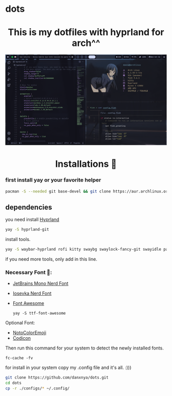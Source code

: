 # dots
<div align="center">
    <h1>This is my dotfiles with hyprland for arch^^</h1>
</div>

<div align="center">
    <img src="https://raw.githubusercontent.com/danxnya/dots/main/screens/hypr1.png" alt="Hyprland Image">
</div>

<div align="center">
    <h1>Installations 💫</h1>
</div>


### first install yay or your favorite helper
```zsh
pacman -S --needed git base-devel && git clone https://aur.archlinux.org/yay.git && cd yay && makepkg -si
```
## dependencies

you need install [Hyprland](https://hyprland.org/)
  ```zsh
  yay -S hyprland-git
  ```
install tools.
  ```zsh
  yay -S waybar-hyprland rofi kitty swaybg swaylock-fancy-git swayidle pamixer light brillo pavucontrol fish visual-studio-code-bin lsd bat
  ```
if you need more tools, only add in this line.

### Necessary Font 🔑:

- [JetBrains Mono Nerd Font](https://github.com/ryanoasis/nerd-fonts/releases/download/v2.2.2/JetBrainsMono.zip)

- [Iosevka Nerd Font](https://github.com/ryanoasis/nerd-fonts/releases/download/v2.3.3/Iosevka.zip)

- [Font Awesome](https://archlinux.org/packages/community/any/ttf-font-awesome/)
  ```
  yay -S ttf-font-awesome
  ```

Optional Font:

- [NotoColorEmoji](https://github.com/googlefonts/noto-emoji/raw/main/fonts/NotoColorEmoji.ttf)
- [Codicon](https://github.com/microsoft/vscode-codicons/raw/main/dist/codicon.ttf)


Then run this command for your system to detect the newly installed fonts.

```
fc-cache -fv
```
for install in your system copy my .config file and it's all. :)))

```zsh
git clone https://github.com/danxnya/dots.git
cd dots
cp -r ./configs/* ~/.config/
```


